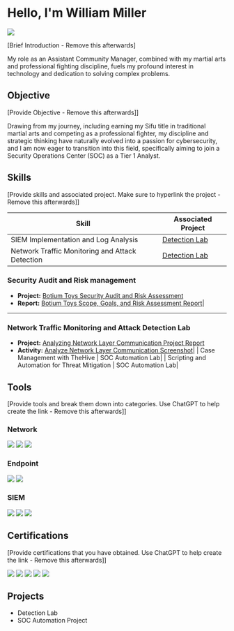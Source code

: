 # Hello, I'm William Miller
<a href="https://linkedin.com/in/william-miller-a3923025a/"><img src="https://img.shields.io/badge/-LinkedIn-0072b1?&style=for-the-badge&logo=linkedin&logoColor=white" /></a>

[Brief Introduction - Remove this afterwards]

My role as an Assistant Community Manager, combined with my martial arts and professional fighting discipline, fuels my profound interest in technology and dedication to solving complex problems.

## Objective
[Provide Objective - Remove this afterwards]]

Drawing from my journey, including earning my Sifu title in traditional martial arts and competing as a professional fighter, my discipline and strategic thinking have naturally evolved into a passion for cybersecurity, and I am now eager to transition into this field, specifically aiming to join a Security Operations Center (SOC) as a Tier 1 Analyst.
## Skills
[Provide skills and associated project. Make sure to hyperlink the project - Remove this afterwards]]

| Skill                                         | Associated Project         |
|-----------------------------------------------|----------------------------|
| SIEM Implementation and Log Analysis          | <a href="https://google.com">Detection Lab</a>|
| Network Traffic Monitoring and Attack Detection | <a href="https://google.com">Detection Lab</a>|
### Security Audit and Risk management
- **Project:** [Botium Toys Security Audit and Risk Assessment](https://docs.google.com/document/d/1z1PP59sWQ9yF8zYlDaP6MkfVrem4_fl0DthxTy6tW4Y/edit?tab=t.0)
- **Report:** [Botium Toys Scope, Goals, and Risk Assessment Report](https://docs.google.com/document/d/1z1PP59sWQ9yF8zYlDaP6MkfVrem4_fl0DthxTy6tW4Y/edit?tab=t.0)|

***

### Network Traffic Monitoring and Attack Detection Lab
- **Project:** [Analyzing Network Layer Communication Project Report](https://docs.google.com/document/d/1z1PP59sWQ9yF8zYlDaP6MkfVrem4_fl0DthxTy6tW4Y/edit?tab=t.0)
- **Activity:** [Analyze Network Layer Communication Screenshot](https://docs.google.com/document/d/1z1PP59sWQ9yF8zYlDaP6MkfVrem4_fl0DthxTy6tW4Y/edit?tab=t.0)|
| Case Management with TheHive                  | SOC Automation Lab|
| Scripting and Automation for Threat Mitigation | SOC Automation Lab|

## Tools
[Provide tools and break them down into categories. Use ChatGPT to help create the link - Remove this afterwards]]

### Network
<div>
    <img src="https://img.shields.io/badge/-Wireshark-1679A7?&style=for-the-badge&logo=Wireshark&logoColor=white" />
    <img src="https://img.shields.io/badge/-Suricata-EF3B2D?&style=for-the-badge&logo=Suricata&logoColor=white" />
    <img src="https://img.shields.io/badge/-Zeek-777BB4?&style=for-the-badge&logo=Zeek&logoColor=white" />
</div>

### Endpoint
<div>
    <img src="https://img.shields.io/badge/-Microsoft_Defender_for_Endpoint-00A4EF?&style=for-the-badge&logo=Microsoft&logoColor=white" />
    <img src="https://img.shields.io/badge/-Velociraptor-4B275F?&style=for-the-badge&logo=Velociraptor&logoColor=white" />
</div>

### SIEM
<div>
    <img src="https://img.shields.io/badge/-Microsoft_Sentinel-0078D4?&style=for-the-badge&logo=Microsoft&logoColor=white" />
    <img src="https://img.shields.io/badge/-Splunk-000000?&style=for-the-badge&logo=Splunk&logoColor=white" />
    <img src="https://img.shields.io/badge/-Elastic-005571?&style=for-the-badge&logo=Elastic&logoColor=white" />
</div>

## Certifications
[Provide certifications that you have obtained. Use ChatGPT to help create the link - Remove this afterwards]]
<div>
<img src="https://img.shields.io/badge/-Security%2B-FF0000?&style=for-the-badge&logo=CompTIA&logoColor=white" />
<img src="https://img.shields.io/badge/-Network%2B-007ACC?&style=for-the-badge&logo=CompTIA&logoColor=white" />
<img src="https://img.shields.io/badge/-A%2B-4D4D4D?&style=for-the-badge&logo=CompTIA&logoColor=white" />
<img src="https://img.shields.io/badge/-CDSA-006400?&style=for-the-badge&logoColor=white" />
<img src="https://img.shields.io/badge/-CCD-000080?&style=for-the-badge&logoColor=white" />
</div>

## Projects
- Detection Lab
- SOC Automation Project
